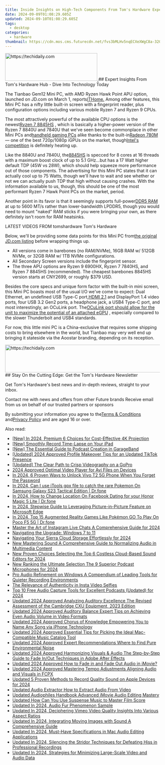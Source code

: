 ```yaml
---
title: Inside Insights on High-Tech Components From Tom's Hardware Experts
date: 2024-09-09T01:08:29.605Z
updated: 2024-09-10T01:08:29.605Z
tags:
  - desktop
categories:
  - hardware
thumbnail: https://cdn.mos.cms.futurecdn.net/fvs3bMLHv5nqECXeXWgC8a-320-80.jpg
---
```


<!-- affiliate ads begin -->
<a href="https://wigfever.sjv.io/c/5597632/2005184/22899" target="_top" id="2005184">
  <img src="//a.impactradius-go.com/display-ad/22899-2005184" border="0" alt="https://techidaily.com" width="300" height="90"/>
</a>
<img height="0" width="0" src="https://wigfever.sjv.io/i/5597632/2005184/22899" style="position:absolute;visibility:hidden;" border="0" />
<!-- affiliate ads end -->
## Expert Insights From Tom's Hardware Hub - Dive Into Technology Today

The Tianbao Gem12 Mini PC, with AMD Ryzen Hawk Point APU option, launched on JD.com on March 1, reports[ITHome.](https://www.ithome.com/0/753/184.htm) Among other features, this Mini PC has a nifty little built-in screen with a fingerprint reader, plus configuration options including various mobile Ryzen 7 and Ryzen 9 CPUs.

 The most attractively powerful of the available CPU options is the newest[Ryzen 7 8845HS](https://www.tomshardware.com/pc-components/cpus/the-refresh-that-wasnt-amd-announces-hawk-point-ryzen-8040-series-with-zen-4-rdna3-and-xdna-teases-strix-point) , which is basically a higher-power version of the Ryzen 7 8840U and 7840U that we've seen become commonplace in other Mini PCs and[handheld gaming PCs](https://www.tomshardware.com/news/steam-deck-2-valve-hints-at-future-of-handheld-gaming-pcs) alike thanks to the built-in[Radeon 780M](https://www.tomshardware.com/pc-components/gpus/amds-radeon-780m-integrated-graphics-get-close-to-gtx-1650-in-geekbench-6-ryzen-7-8700g-igpu-benchmark-leaked) — one of the best 720p/1080p iGPUs on the market, though[Intel's competition](https://www.tomshardware.com/pc-components/cpus/intel-core-ultra-7-155h-and-amd-ryzen-7-7840u-have-an-igpu-bound-benchmarking-rematch-in-linux) is definitely heating up.

 Like the 8840U and 7840U, the[8845HS](https://www.amd.com/en/products/apu/amd-ryzen-7-8845hs) is specced for 8 cores at 16 threads with a maximum boost clock of up to 5.1 GHz...but has a 17 Watt higher default TDP (45W vs 28W), which should help squeeze more performance out of those components. The advertising for this Mini PC states that it can actually cool up to 75 Watts, though we'll have to wait and see whether or not we can actually push TDP that high without causing crashes. With the information available to us, though, this should be one of the most performant Ryzen 7 Hawk Point PCs on the market, period.

 Another point in its favor is that it seemingly supports full-power[DDR5 RAM](https://www.tomshardware.com/reviews/best-ram,4057.html) at up to 5600 MT/s rather than lower-bandwidth LPDDR5, though you would need to mount "naked" RAM sticks if you were bringing your own, as there definitely isn't room for RAM heatsinks.

 LATEST VIDEOS FROM tomshardware Tom's Hardware

 Below, we'll be providing some data points for this Mini PC from[the original JD.com listing](https://item.jd.com/10097209811046.html) before wrapping things up.

* All versions come in barebones (no RAM/NVMe), 16GB RAM w/ 512GB NVMe, or 32GB RAM w/ 1TB NVMe configurations.
* All Secondary Screen versions include the fingerprint sensor.
* The three APU options are Ryzen 9 6900HX, Ryzen 7 7840HS, and Ryzen 7 8845HS (recommended). The cheapest barebones 8845HS version starts at CNY2699, or roughly $379 USD.

 Besides the core specs and unique form factor with the built-in mini screen, this Mini PC boasts most of the usual I/O we've come to expect: Dual Ethernet, an undefined USB Type-C port,[HDMI 2.1](https://www.tomshardware.com/pc-components/gpus/hdmi-forum-rejects-amds-hdmi-21-open-source-driver) and DisplayPort 1.4 video ports, four USB 3.2 Gen2 ports, a headphone jack, a USB4 Type-C port, and most interestingly, an OCuLink port. The[OCuLink port should allow for the unit to maximize the potential of an attached eGPU](https://www.tomshardware.com/news/gpd-win-max-2-egpu-benchmarks) , especially compared to the slower Thunderbolt and USB4 standards.

 For now, this little mini PC is a China-exclusive that requires some shipping costs to bring elsewhere in the world, but Tianbao may very well end up bringing it stateside via the Aoostar branding, depending on its reception.

<!-- affiliate ads begin -->
<a href="https://appsumo.8odi.net/c/5597632/2123735/7443" target="_top" id="2123735">
  <img src="//a.impactradius-go.com/display-ad/7443-2123735" border="0" alt="https://techidaily.com" width="600" height="90"/>
</a>
<img height="0" width="0" src="https://appsumo.8odi.net/i/5597632/2123735/7443" style="position:absolute;visibility:hidden;" border="0" />
<!-- affiliate ads end -->
## Stay On the Cutting Edge: Get the Tom's Hardware Newsletter

 Get Tom's Hardware's best news and in-depth reviews, straight to your inbox.

 Contact me with news and offers from other Future brands  Receive email from us on behalf of our trusted partners or sponsors

 By submitting your information you agree to the[Terms & Conditions](https://futureplc.com/terms-conditions/) and[Privacy Policy](https://futureplc.com/privacy-policy/) and are aged 16 or over.


<ins class="adsbygoogle"
     style="display:block"
     data-ad-format="autorelaxed"
     data-ad-client="ca-pub-7571918770474297"
     data-ad-slot="1223367746"></ins>



<ins class="adsbygoogle"
     style="display:block"
     data-ad-client="ca-pub-7571918770474297"
     data-ad-slot="8358498916"
     data-ad-format="auto"
     data-full-width-responsive="true"></ins>

<span class="atpl-alsoreadstyle">Also read:</span>
<div><ul>
<li><a href="https://fox-blue.techidaily.com/new-in-2024-premium-6-choices-for-cost-effective-4k-projection/"><u>[New] In 2024, Premium 6 Choices for Cost-Effective 4K Projection</u></a></li>
<li><a href="https://screen-mirroring-recording.techidaily.com/new-smoothly-record-time-lapse-on-your-ipad/"><u>[New] Smoothly Record Time-Lapse on Your iPad</u></a></li>
<li><a href="https://some-skills.techidaily.com/new-the-essential-guide-to-podcast-creation-in-garageband/"><u>[New] The Essential Guide to Podcast Creation in GarageBand</u></a></li>
<li><a href="https://tiktok-clips.techidaily.com/updated-2024-approved-profile-makeover-tips-for-an-updated-tiktok-presence/"><u>[Updated] 2024 Approved  Profile Makeover  Tips for an Updated TikTok Presence</u></a></li>
<li><a href="https://some-guidance.techidaily.com/updated-the-clear-path-to-crisp-videography-on-a-gopro/"><u>[Updated] The Clear Path to Crisp Videography on a GoPro</u></a></li>
<li><a href="https://fox-info.techidaily.com/2024-approved-optimal-video-player-for-avi-files-on-devices/"><u>2024 Approved  Optimal Video Player for Avi Files on Devices</u></a></li>
<li><a href="https://android-unlock.techidaily.com/in-2024-6-proven-ways-to-unlock-vivo-t2-5g-phone-when-you-forget-the-password-by-drfone-android/"><u>In 2024, 6 Proven Ways to Unlock Vivo T2 5G Phone When You Forget the Password</u></a></li>
<li><a href="https://change-location.techidaily.com/in-2024-can-i-use-itools-gpx-file-to-catch-the-rare-pokemon-on-samsung-galaxy-s23-tactical-edition-drfone-by-drfone-virtual-android/"><u>In 2024, Can I use iTools gpx file to catch the rare Pokemon On Samsung Galaxy S23 Tactical Edition | Dr.fone</u></a></li>
<li><a href="https://fix-guide.techidaily.com/in-2024-how-to-change-location-on-facebook-dating-for-your-honor-magic-5-lite-drfone-by-drfone-virtual-android/"><u>In 2024, How to Change Location On Facebook Dating for your Honor Magic 5 Lite | Dr.fone</u></a></li>
<li><a href="https://extra-support.techidaily.com/in-2024-stepwise-guide-to-leveraging-picture-in-picture-feature-on-microsoft-edge/"><u>In 2024, Stepwise Guide to Leveraging Picture-in-Picture Feature on Microsoft Edge</u></a></li>
<li><a href="https://pokemon-go-android.techidaily.com/in-2024-top-15-augmented-reality-games-like-pokemon-go-to-play-on-poco-f5-5g-drfone-by-drfone-virtual-android/"><u>In 2024, Top 15 Augmented Reality Games Like Pokémon GO To Play On Poco F5 5G | Dr.fone</u></a></li>
<li><a href="https://instagram-clips.techidaily.com/master-the-art-of-instagram-live-chats-a-comprehensive-guide-for-2024/"><u>Master the Art of Instagram Live Chats  A Comprehensive Guide for 2024</u></a></li>
<li><a href="https://buynow-info.techidaily.com/navigating-the-upgrade-windows-7-to-11/"><u>Navigating the Upgrade: Windows 7 to 11</u></a></li>
<li><a href="https://extra-support.techidaily.com/navigating-your-sierra-cloud-storage-effortlessly-for-2024/"><u>Navigating Your Sierra Cloud Storage Effortlessly for 2024</u></a></li>
<li><a href="https://audio-editing.techidaily.com/new-mastering-sound-a-comprehensive-guide-to-normalizing-audio-in-multimedia-content/"><u>New Mastering Sound A Comprehensive Guide to Normalizing Audio in Multimedia Content</u></a></li>
<li><a href="https://audio-editing.techidaily.com/new-proven-choices-selecting-the-top-6-costless-cloud-based-sound-editors-for-2024/"><u>New Proven Choices Selecting the Top 6 Costless Cloud-Based Sound Editors for 2024</u></a></li>
<li><a href="https://audio-editing.techidaily.com/new-ranking-the-ultimate-selection-the-9-superior-podcast-microphones-for-2024/"><u>New Ranking the Ultimate Selection The 9 Superior Podcast Microphones for 2024</u></a></li>
<li><a href="https://audio-editing.techidaily.com/pro-audio-refinement-on-windows-a-compendium-of-leading-tools-for-quieter-recording-environments/"><u>Pro Audio Refinement on Windows A Compendium of Leading Tools for Quieter Recording Environments</u></a></li>
<li><a href="https://instagram-video-files.techidaily.com/the-relevance-of-authenticity-in-insta-video-selfies/"><u>The Relevance of Authenticity in Insta Video Selfies</u></a></li>
<li><a href="https://audio-editing.techidaily.com/top-10-free-audio-capture-tools-for-excellent-podcasts-updated-for-2024/"><u>Top 10 Free Audio Capture Tools for Excellent Podcasts (Updated) for 2024</u></a></li>
<li><a href="https://audio-editing.techidaily.com/updated-2024-approved-analyzing-auditory-excellence-the-revised-assessment-of-the-cambridge-cxu-equipment-2023-edition/"><u>Updated 2024 Approved Analyzing Auditory Excellence The Revised Assessment of the Cambridge CXU Equipment, 2023 Edition</u></a></li>
<li><a href="https://audio-editing.techidaily.com/updated-2024-approved-auditory-balance-expert-tips-on-achieving-even-audio-volume-in-video-formats/"><u>Updated 2024 Approved Auditory Balance Expert Tips on Achieving Even Audio Volume in Video Formats</u></a></li>
<li><a href="https://audio-editing.techidaily.com/updated-2024-approved-chorus-of-knowledge-empowering-you-to-name-any-song-via-iphone-technology/"><u>Updated 2024 Approved Chorus of Knowledge Empowering You to Name Any Song via iPhone Technology</u></a></li>
<li><a href="https://audio-editing.techidaily.com/updated-2024-approved-essential-tips-for-picking-the-ideal-mac-compatible-music-catalog-tool/"><u>Updated 2024 Approved Essential Tips for Picking the Ideal Mac-Compatible Music Catalog Tool</u></a></li>
<li><a href="https://audio-editing.techidaily.com/updated-2024-approved-expert-recommendations-where-to-find-pure-environmental-noise/"><u>Updated 2024 Approved Expert Recommendations Where to Find Pure Environmental Noise</u></a></li>
<li><a href="https://audio-editing.techidaily.com/updated-2024-approved-harmonizing-visuals-and-audio-the-step-by-step-guide-to-fade-inout-techniques-in-adobe-after-effects/"><u>Updated 2024 Approved Harmonizing Visuals & Audio The Step-by-Step Guide to Fade In/Out Techniques in Adobe After Effects</u></a></li>
<li><a href="https://audio-editing.techidaily.com/updated-2024-approved-how-to-fade-in-and-fade-out-audio-in-imovie/"><u>Updated 2024 Approved How to Fade in and Fade Out Audio in iMovie?</u></a></li>
<li><a href="https://audio-editing.techidaily.com/updated-2024-approved-mastering-tempo-adjustments-aligning-audio-and-visuals-in-fcpx/"><u>Updated 2024 Approved Mastering Tempo Adjustments Aligning Audio and Visuals in FCPX</u></a></li>
<li><a href="https://audio-editing.techidaily.com/updated-5-proven-methods-to-record-quality-sound-on-apple-devices-for-2024/"><u>Updated 5 Proven Methods to Record Quality Sound on Apple Devices for 2024</u></a></li>
<li><a href="https://audio-editing.techidaily.com/updated-audio-extractor-how-to-extract-audio-from-video/"><u>Updated Audio Extractor How to Extract Audio From Video</u></a></li>
<li><a href="https://audio-editing.techidaily.com/updated-audiophiles-handbook-advanced-imovie-audio-editing-mastery/"><u>Updated Audiophiles Handbook Advanced iMovie Audio Editing Mastery</u></a></li>
<li><a href="https://audio-editing.techidaily.com/updated-how-can-you-use-suspense-music-to-master-film-score/"><u>Updated How Can You Use Suspense Music to Master Film Score</u></a></li>
<li><a href="https://audio-editing.techidaily.com/updated-in-2024-audio-fur-phenomenon-sample/"><u>Updated In 2024, Audio Fur Phenomenon Sample</u></a></li>
<li><a href="https://audio-editing.techidaily.com/updated-in-2024-deciphering-vimeo-video-quality-insights-into-various-aspect-ratios/"><u>Updated In 2024, Deciphering Vimeo Video Quality Insights Into Various Aspect Ratios</u></a></li>
<li><a href="https://audio-editing.techidaily.com/updated-in-2024-integrating-moving-images-with-sound-a-comprehensive-guide/"><u>Updated In 2024, Integrating Moving Images with Sound A Comprehensive Guide</u></a></li>
<li><a href="https://audio-editing.techidaily.com/updated-in-2024-must-have-specifications-in-mac-audio-editing-applications/"><u>Updated In 2024, Must-Have Specifications in Mac Audio Editing Applications</u></a></li>
<li><a href="https://audio-editing.techidaily.com/updated-in-2024-silencing-the-stridor-techniques-for-defeating-hiss-in-professional-recordings/"><u>Updated In 2024, Silencing the Stridor Techniques for Defeating Hiss in Professional Recordings</u></a></li>
<li><a href="https://audio-editing.techidaily.com/updated-in-2024-strategies-for-minimizing-large-scale-video-and-audio-data/"><u>Updated In 2024, Strategies for Minimizing Large-Scale Video and Audio Data</u></a></li>
</ul></div>

